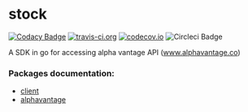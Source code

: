 # stock

[![Codacy Badge](https://api.codacy.com/project/badge/Grade/1449c882fd3a42ac822ff3b04f37978e)](https://www.codacy.com/app/mateus.fernandes06/stock?utm_source=github.com&utm_medium=referral&utm_content=SimpleApplicationsOrg/stock&utm_campaign=badger)
[![travis-ci.org](https://travis-ci.org/SimpleApplicationsOrg/stock.svg?branch=master)](http://travis-ci.org/SimpleApplicationsOrg/stock?branch=master)
[![codecov.io](http://codecov.io/github/SimpleApplicationsOrg/stock/coverage.svg?branch=master)](http://codecov.io/github/SimpleApplicationsOrg/stock?branch=master)
![Circleci Badge](https://circleci.com/gh/SimpleApplicationsOrg/stock.png?circle-token=:circle-token)

A SDK in go for accessing alpha vantage API (www.alphavantage.co)

### Packages documentation:
- [client](https://godoc.org/github.com/SimpleApplicationsOrg/stock/client)
- [alphavantage](https://godoc.org/github.com/SimpleApplicationsOrg/stock/alphavantage)